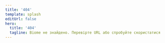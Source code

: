 ```yaml
---
title: '404'
template: splash
editUrl: false
hero:
  title: '404'
  tagline: Biome не знайдено. Перевірте URL або спробуйте скористатися пошуковою панеллю.
---
```

